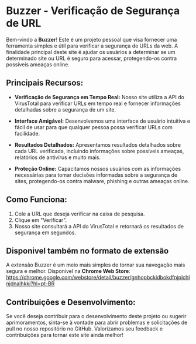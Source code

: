 # Buzzer - Verificação de Segurança de URL

Bem-vindo a **Buzzer**! Este é um projeto pessoal que visa fornecer uma ferramenta simples e útil para verificar a segurança de URLs da web. A finalidade principal deste site é ajudar os usuários a determinar se um determinado site ou URL é seguro para acessar, protegendo-os contra possíveis ameaças online.

## Principais Recursos:

- **Verificação de Segurança em Tempo Real:** Nosso site utiliza a API do VirusTotal para verificar URLs em tempo real e fornecer informações detalhadas sobre a segurança de um site.

- **Interface Amigável:** Desenvolvemos uma interface de usuário intuitiva e fácil de usar para que qualquer pessoa possa verificar URLs com facilidade.

- **Resultados Detalhados:** Apresentamos resultados detalhados sobre cada URL verificada, incluindo informações sobre possíveis ameaças, relatórios de antivírus e muito mais.

- **Proteção Online:** Capacitamos nossos usuários com as informações necessárias para tomar decisões informadas sobre a segurança de sites, protegendo-os contra malware, phishing e outras ameaças online.

## Como Funciona:

1. Cole a URL que deseja verificar na caixa de pesquisa.
2. Clique em "Verificar".
3. Nosso site consultará a API do VirusTotal e retornará os resultados de segurança em segundos.

## Disponivel também no formato de extensão
A extensão Buzzer é um meio mais simples de tornar sua navegação mais segura e melhor.
Disponivel na **Chrome Web Store**: https://chrome.google.com/webstore/detail/buzzer/gnhopbckidbokdfnjplchlnjdnaihkkj?hl=pt-BR

## Contribuições e Desenvolvimento:

Se você deseja contribuir para o desenvolvimento deste projeto ou sugerir aprimoramentos, sinta-se à vontade para abrir problemas e solicitações de pull no nosso repositório no GitHub. Valorizamos seu feedback e contribuições para tornar este site ainda melhor!
